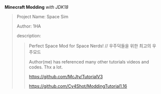 **Minecraft Modding**
*with JDK18*

>Project Name: Space Sim
>
>Author: 1HA
>
>description:
>>Perfect Space Mod for Space Nerds! // 우주덕들을 위한 최고의 우주모드
>>
>>Author(me) has referenced many other tutorials videos and codes. Thx a lot.
>>
>>https://github.com/McJty/TutorialV3
>>
>>https://github.com/Cy4Shot/ModdingTutorial1.16
